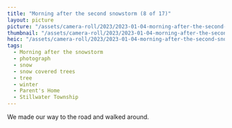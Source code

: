 ```yaml
---
title: "Morning after the second snowstorm (8 of 17)"
layout: picture
picture: "/assets/camera-roll/2023/2023-01-04-morning-after-the-second-snowstorm-08/20230104_150926603_iOS.jpg"
thumbnail: "/assets/camera-roll/2023/2023-01-04-morning-after-the-second-snowstorm-08/20230104_150926603_iOS-thumbnail.jpg"
heic: "/assets/camera-roll/2023/2023-01-04-morning-after-the-second-snowstorm-08/20230104_150926603_iOS.heic"
tags:
  - Morning after the snowstorm
  - photograph
  - snow
  - snow covered trees
  - tree
  - winter
  - Parent's Home
  - Stillwater Township
---
```

We made our way to the road and walked around.